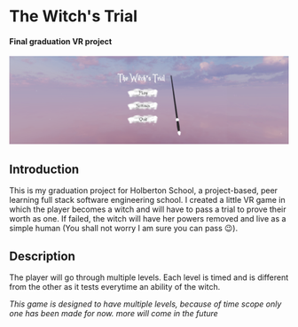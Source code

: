 # The Witch's Trial
#### Final graduation VR project

![The witch's trial](Images/witch.PNG)

## Introduction
This is my graduation project for Holberton School, a project-based, peer learning full stack software engineering school. I created a little VR game in which the player becomes a witch and will have to pass a trial to prove their worth as one. If failed, the witch will have her powers removed and live as a simple human (You shall not worry I am sure you can pass 😉).

## Description
The player will go through multiple levels. Each level is timed and is different from the other as it tests everytime an ability of the witch.

*This game is designed to have multiple levels, because of time scope only one has been made for now. more will come in the future*
